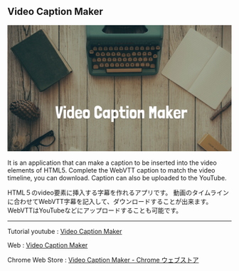 Video Caption Maker
----------
![poster.png](https://raw.githubusercontent.com/PonDad/VideoCaptionMaker/master/www/img/poster.png)

It is an application that can make a caption to be inserted into the video elements of HTML5.
Complete the WebVTT caption to match the video timeline, you can download.
Caption can also be uploaded to the YouTube.

HTML５のvideo要素に挿入する字幕を作れるアプリです。
動画のタイムラインに合わせてWebVTT字幕を記入して、ダウンロードすることが出来ます。
WebVTTはYouTubeなどにアップロードすることも可能です。

----------

Tutorial youtube : [Video Caption Maker ](https://www.youtube.com/watch?v=n1Sei1JYidI)

Web : [Video Caption Maker](http://html5-pondad.net/captionmaker/index.html)

Chrome Web Store : [Video Caption Maker - Chrome ウェブストア](https://chrome.google.com/webstore/detail/video-caption-maker/bkobdfnaecpleccpfhhkihgpmbdmecbi)